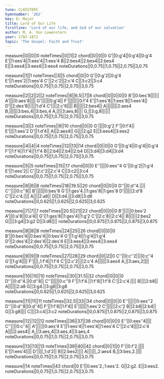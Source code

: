 ```yaml
---
tune: CLOISTERS
hymnnumber: '262'
key: E♭ Major
title: Lord of Our Life
firstline: 'Lord of our life, and God of our salvation'
author: M. A. Von Lowenstern
year: 1792-1872
topic: 'The Gospel: Faith and Trust'
---
```

measure||0||0||0
noteTimes||0||1||2
chord||0||0||0
G'||0:g'4||0:g'4||0:g'4
E'||1:ees'4||1:ees'4||1:ees'4
B||2:bes4||2:bes4||2:bes4
E||3:ees4||3:ees4||3:ees4
noteDurations||0,0.75||1,0.75||2,0.75||3,0.75

measure||1||1
noteTimes||3||5
chord||0||0
G'||0:g'2||0:g'4
E'||1:ees'2||1:ees'4
C'||2:c'2||2:c'4
C||3:c2||3:c4
noteDurations||0,0.75||1,0.75||2,0.75||3,0.75

measure||2||2||2||2
noteTimes||6||6.5||7||8
chord||0||0||0||0
B'||0:bes'8||||||
A'||||0:aes'8||||
G'||||||0:g'4||
F'||||||||0:f'4
E'||1:ees'8||1:ees'8||1:ees'4||
D'||2:des'8||||||1:d'4
C'||||2:c'8||||
B||||||2:bes4||
A||||||||2:aes4
B,||||||3:bes,4||3:bes,4
A,||||3:aes,8||||
G,||3:g,8||||||
noteDurations||0,0.75||1,0.75||2,0.75||3,0.75

measure||3||3
noteTimes||9||10
chord||0||0
G'||||0:g'2
F'||0:f'4||
E'||||1:ees'2
D'||1:d'4||
A||2:aes4||
G||||2:g2
E||3:ees4||3:ees2
noteDurations||0,0.75||1,0.75||2,0.75||3,0.75

measure||4||4||4
noteTimes||12||13||14
chord||0||0||0
G'||0:g'4||0:g'4||0:g'4
F'||1:f'4||1:f'4||1:f'4
B||2:b4||2:b4||2:b4
D||3:d4||3:d4||3:d4
noteDurations||0,0.75||1,0.75||2,0.75||3,0.75

measure||5||5
noteTimes||15||17
chord||0||0
E''||||0:ees''4
G'||0:g'2||1:g'4
E'||1:ees'2||
C'||2:c'2||2:c'4
C||3:c2||3:c4
noteDurations||0,0.75||1,0.75||2,0.75||3,0.75

measure||6||6||6
noteTimes||18||19.5||20
chord||0||0||0
D''||0:d''4.||||
C''||||0:c''8||
B'||||||0:bes'8
G'||1:ges'4.||1:ges'8||1:ges'8
D'||||||2:d'8
C'||2:c'4.||||
A||||2:a8||
D||3:d4.||3:d8||3:d8
noteDurations||0,0.625||1,0.625||2,0.625||3,0.625

measure||7||7||7
noteTimes||20.5||21||22
chord||0||0||0
B'||||||0:bes'2
A'||0:a'8||0:a'4||
G'||1:ges'8||1:ges'4||1:g'2
C'||2:c'8||2:c'4||
B||||||2:bes2
G||||3:g4||3:g2
D||3:d8||||
noteDurations||0,0.875||1,0.875||2,0.875||3,0.875

measure||8||8||8
noteTimes||24||25||26
chord||0||0||0
B'||0:bes'4||0:bes'4||0:bes'4
G'||1:g'4||1:g'4||1:g'4
D'||2:des'4||2:des'4||2:des'4
E||3:ees4||3:ees4||3:ees4
noteDurations||0,0.75||1,0.75||2,0.75||3,0.75

measure||9||9||9
noteTimes||27||28||29
chord||0||2||0
C''||0:c''2||||0:c''4
G'||1:g'4||||
F'||||_1:f'4||1:f'4
C'||2:c'2||||2:c'4
A||||||3:aes4
A,||3:aes,2||||
noteDurations||0,0.75||1,0.75||2,0.75||3,0.75

measure||10||10||10
noteTimes||30||31.5||32
chord||0||0||0
D''||0:d''4.||0:d''8||
C''||||||0:c''8
F'||1:f'4.||1:f'8||1:f'8
C'||2:c'4.||||
B||||2:b8||
A||||||2:a8
G||3:g4.||3:g8||3:g8
noteDurations||0,0.625||1,0.625||2,0.625||3,0.625

measure||11||11||11
noteTimes||32.5||33||34
chord||0||0||0
E''||||||0:ees''2
D''||0:d''8||0:d''4||
F'||1:f'8||1:f'4||
E'||||||1:ees'2
C'||||||2:c'2
B||2:b8||2:b4||
G||3:g8||||
C||||3:c4||3:c2
noteDurations||0,0.875||1,0.875||2,0.875||3,0.875

measure||12||12||12
noteTimes||36||37||38
chord||0||0||0
E''||0:ees''4||||
C''||||0:c''4||
A'||||||0:aes'4
E'||1:ees'4||1:ees'4||1:ees'4
C'||2:c'4||||2:c'4
A||||2:aes4||
A,||3:aes,4||3:aes,4||3:aes,4
noteDurations||0,0.75||1,0.75||2,0.75||3,0.75

measure||13||13||13
noteTimes||39||40||42
chord||0||1||0
F'||0:f'2.||||
E'||1:ees'4||||
D'||||_1:d'2||
B||2:bes2||||
A||||||_2:aes4
B,||3:bes,2.||||
noteDurations||0,0.75||1,0.75||2,0.75||3,0.75

measure||14
noteTimes||43
chord||0
E'||0:ees'2.;1:ees'2.
G||2:g2.
E||3:ees2.
noteDurations||0,0.75||1,0.75||2,0.75||3,0.75

